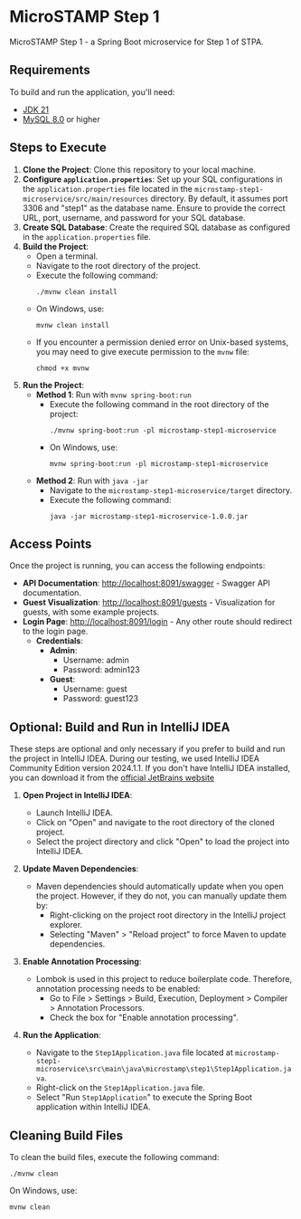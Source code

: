 # MicroSTAMP Step 1

MicroSTAMP Step 1 - a Spring Boot microservice for Step 1 of STPA.

## Requirements

To build and run the application, you'll need:

- [JDK 21](https://www.oracle.com/java/technologies/downloads/#java21)
- [MySQL 8.0](https://dev.mysql.com/downloads/mysql) or higher

## Steps to Execute

1. **Clone the Project**: Clone this repository to your local machine.
2. **Configure `application.properties`**: Set up your SQL configurations in the `application.properties` file located
   in the `microstamp-step1-microservice/src/main/resources` directory. By default, it assumes port 3306 and "step1" as
   the database name. Ensure to provide the correct URL, port, username, and password for your SQL database.
3. **Create SQL Database**: Create the required SQL database as configured in the `application.properties` file.
4. **Build the Project**:
    - Open a terminal.
    - Navigate to the root directory of the project.
    - Execute the following command:
        ```
        ./mvnw clean install
        ```
    - On Windows, use:  
        ```
        mvnw clean install
        ```
    - If you encounter a permission denied error on Unix-based systems, you may need to give execute permission to the `mvnw` file:
        ```
        chmod +x mvnw
        ```
5. **Run the Project**:      
    - **Method 1**: Run with `mvnw spring-boot:run`
      - Execute the following command in the root directory of the project:
        ```
        ./mvnw spring-boot:run -pl microstamp-step1-microservice
        ```
      - On Windows, use:
        ```
        mvnw spring-boot:run -pl microstamp-step1-microservice
        ```
    - **Method 2**: Run with `java -jar`
      - Navigate to the `microstamp-step1-microservice/target` directory.
      - Execute the following command:
        ```
        java -jar microstamp-step1-microservice-1.0.0.jar
        ```

## Access Points

Once the project is running, you can access the following endpoints:

- **API Documentation**: [http://localhost:8091/swagger](http://localhost:8091/swagger) - Swagger API documentation.
- **Guest Visualization**: [http://localhost:8091/guests](http://localhost:8091/guests) - Visualization for guests, with
  some example projects.
- **Login Page**: [http://localhost:8091/login](http://localhost:8091/login) - Any other route should redirect to the
  login page.
    - **Credentials**:
        - **Admin**:
            - Username: admin
            - Password: admin123
        - **Guest**:
            - Username: guest
            - Password: guest123

## Optional: Build and Run in IntelliJ IDEA

These steps are optional and only necessary if you prefer to build and run the project in IntelliJ IDEA. During our testing, we used IntelliJ IDEA Community Edition version 2024.1.1. If you don't have IntelliJ IDEA installed, you can download it from the [official JetBrains website](https://www.jetbrains.com/idea/download/other.html)

1. **Open Project in IntelliJ IDEA**:
    - Launch IntelliJ IDEA.
    - Click on "Open" and navigate to the root directory of the cloned project.
    - Select the project directory and click "Open" to load the project into IntelliJ IDEA.

2. **Update Maven Dependencies**:
    - Maven dependencies should automatically update when you open the project. However, if they do not, you can manually update them by:
        - Right-clicking on the project root directory in the IntelliJ project explorer.
        - Selecting "Maven" > "Reload project" to force Maven to update dependencies.

3. **Enable Annotation Processing**:
    - Lombok is used in this project to reduce boilerplate code. Therefore, annotation processing needs to be enabled:
        - Go to File > Settings > Build, Execution, Deployment > Compiler > Annotation Processors.
        - Check the box for "Enable annotation processing".

4. **Run the Application**:
    - Navigate to the `Step1Application.java` file located at `microstamp-step1-microservice\src\main\java\microstamp\step1\Step1Application.java`.
    - Right-click on the `Step1Application.java` file.
    - Select "Run `Step1Application`" to execute the Spring Boot application within IntelliJ IDEA.

## Cleaning Build Files

To clean the build files, execute the following command:
```
./mvnw clean
```

On Windows, use:
```
mvnw clean
```